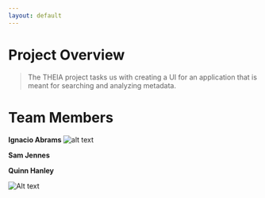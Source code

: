 ```yaml
---
layout: default
---
```


# Project Overview

> The THEIA project tasks us with creating a UI for an application that is meant for searching and analyzing metadata.

# Team Members

**Ignacio Abrams**
![alt text](https://i.imgur.com/epc0Jvj.jpeg)

**Sam Jennes**

**Quinn Hanley**

![Alt text](https://imgur.com/a/BGIGq3t)
